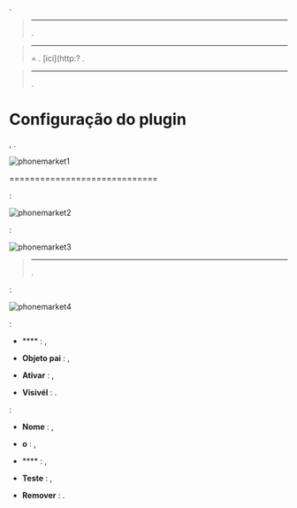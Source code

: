 
.

> ****
>
> 
> .

> ****
>
>  =
> . 
> [ici](http:?
> .

> ****
>
> .

Configuração do plugin 
=======================

,
.

![phonemarket1](../images/phonemarket1.PNG)

 
=============================


 :

![phonemarket2](../images/phonemarket2.PNG)


 :

![phonemarket3](../images/phonemarket3.PNG)

> ****
>
> 
> 
> .

 :

![phonemarket4](../images/phonemarket4.PNG)

 :

-   **** : 
    ,

-   **Objeto pai** : 
    ,

-   **Ativar** : ,

-   **Visivél** : .

 :

-   **Nome** : ,

-   **o** : ,

-   **** : 
    ,

-   **Teste** : ,

-   **Remover**  : .


